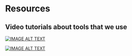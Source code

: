 



# Resources

## Video tutorials about tools that we use

[![IMAGE ALT TEXT](http://img.youtube.com/vi/YOUTUBE_VIDEO_ID_HERE/0.jpg)](http://www.youtube.com/watch?v=YOUTUBE_VIDEO_ID_HERE "Video Title")

[![IMAGE ALT TEXT](https://img.youtube.com/vi/OCdKAPl_etQ/0.jpg)](http://www.youtube.com/watch?v=OCdKAPl_etQ "Introduction to Overleaf")
